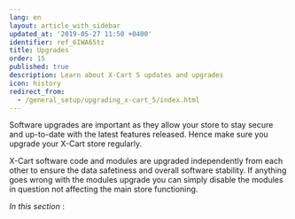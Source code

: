 ```yaml
---
lang: en
layout: article_with_sidebar
updated_at: '2019-05-27 11:50 +0400'
identifier: ref_6IWA65tz
title: Upgrades
order: 15
published: true
description: Learn about X-Cart 5 updates and upgrades
icon: history
redirect_from:
  - /general_setup/upgrading_x-cart_5/index.html
---
```

Software upgrades are important as they allow your store to stay secure and up-to-date with the latest features released. Hence make sure you upgrade your X-Cart store regularly.

X-Cart software code and modules are upgraded independently from each other to ensure the data safetiness and overall software stability. If anything goes wrong with the modules upgrade you can simply disable the modules in question not affecting the main store functioning.


_In this section_ :


